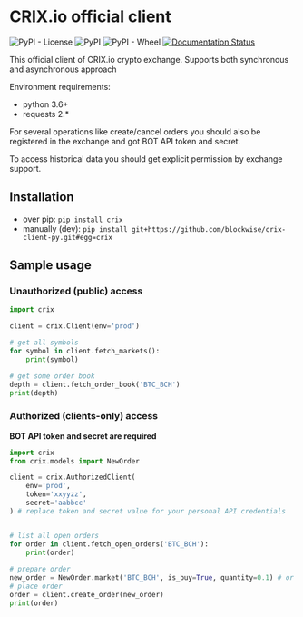 # CRIX.io official client
![PyPI - License](https://img.shields.io/pypi/l/crix.svg)
![PyPI](https://img.shields.io/pypi/v/crix.svg)
![PyPI - Wheel](https://img.shields.io/pypi/wheel/crix.svg)
[![Documentation Status](https://readthedocs.org/projects/crix/badge/?version=latest)](https://crix.readthedocs.io/en/latest/?badge=latest)

This official client of CRIX.io crypto exchange. Supports both synchronous and asynchronous approach

Environment requirements:

* python 3.6+
* requests 2.* 

For several operations like create/cancel orders you should
also be registered in the exchange and got BOT API token and secret.

To access historical data you should get explicit permission by exchange support.

## Installation

* over pip: `pip install crix`
* manually (dev): `pip install git+https://github.com/blockwise/crix-client-py.git#egg=crix`

## Sample usage


### Unauthorized (public) access


```python
import crix

client = crix.Client(env='prod')

# get all symbols
for symbol in client.fetch_markets():
    print(symbol)

# get some order book
depth = client.fetch_order_book('BTC_BCH')
print(depth)
```


### Authorized (clients-only) access

**BOT API token and secret are required**



```python
import crix
from crix.models import NewOrder

client = crix.AuthorizedClient(
    env='prod',
    token='xxyyzz',
    secret='aabbcc'
) # replace token and secret value for your personal API credentials


# list all open orders
for order in client.fetch_open_orders('BTC_BCH'):
    print(order)
    
# prepare order
new_order = NewOrder.market('BTC_BCH', is_buy=True, quantity=0.1) # or use NewOrder constructor
# place order
order = client.create_order(new_order)
print(order)
```